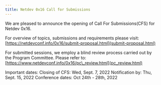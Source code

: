 ```yaml
---
title: Netdev 0x16 Call for Submissions
---
```


We are pleased to announce the opening of Call For Submissions(CFS) for Netdev 0x16.

For overview of topics, submissions and requirements please visit:
[https://netdevconf.info/0x16/submit-proposal.html](submit-proposal.html)

For submitted sessions, we employ a blind review process carried out by the Program Committee. 
Please refer to:
[https://www.netdevconf.info/0x16/pc\_review.html](pc_review.html)

Important dates:
Closing of CFS: Wed, Sept. 7, 2022
Notification by: Thu, Sept. 15, 2022
Conference dates: Oct 24th - 28th, 2022
